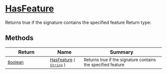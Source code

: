 # [HasFeature](./Signature-100663446.md)

Returns true if the signature contains the specified feature
Return type:
## Methods

| Return | Name | Summary | 
| --- | --- | --- | 
| <sub>[Boolean](https://docs.microsoft.com/en-us/dotnet/api/System.Boolean)</sub><img width=200/>| <sub>[HasFeature](./Signature-100663446.md) ( [`String`](https://docs.microsoft.com/en-us/dotnet/api/System.String) )</sub>| <sub>Returns true if the signature contains the specified feature</sub><img width=200/>| <br>


